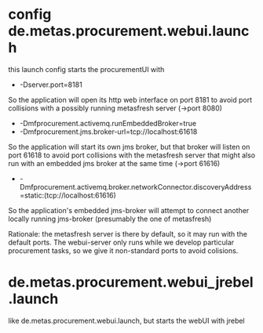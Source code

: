
# config de.metas.procurement.webui.launch

this launch config starts the procurementUI with

 * -Dserver.port=8181 
  
So the application will open its http web interface on port 8181 to avoid port collisions with a possibly running metasfresh server (->port 8080)

 * -Dmfprocurement.activemq.runEmbeddedBroker=true
 * -Dmfprocurement.jms.broker-url=tcp://localhost:61618

So the application will start its own jms broker, but that broker will listen on port 61618 to avoid port collisions with the metasfresh server that might also run with an embedded jms broker at the same time (->port 61616)

 * -Dmfprocurement.activemq.broker.networkConnector.discoveryAddress=static:(tcp://localhost:61616)

So the application's embedded jms-broker will attempt to connect another locally running jms-broker (presumably the one of metasfresh)  
  

Rationale: the metasfresh server is there by default, so it may run with the default ports. 
The webui-server only runs while we develop particular procurement tasks, so we give it non-standard ports to avoid colisions.

# de.metas.procurement.webui_jrebel.launch

like de.metas.procurement.webui.launch, but starts the webUI with jrebel
